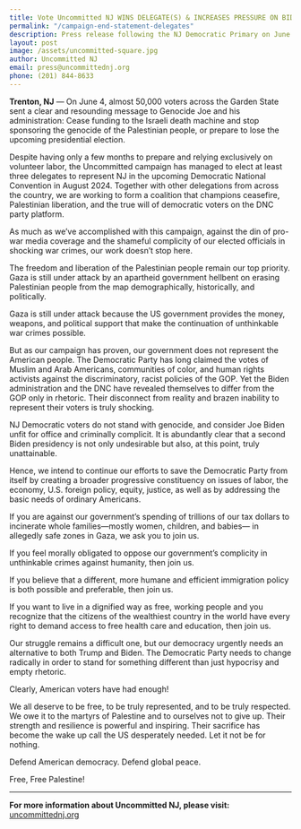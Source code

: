 ```yaml
---
title: Vote Uncommitted NJ WINS DELEGATE(S) & INCREASES PRESSURE ON BIDEN CAMPAIGN TO END THE GENOCIDE IN GAZA
permalink: "/campaign-end-statement-delegates"
description: Press release following the NJ Democratic Primary on June 4th
layout: post
image: /assets/uncommitted-square.jpg
author: Uncommitted NJ
email: press@uncommittednj.org
phone: (201) 844-8633
---
```


**Trenton, NJ** — On June 4, almost 50,000 voters across the Garden State sent a
clear and resounding message to Genocide Joe and his administration: Cease
funding to the Israeli death machine and stop sponsoring the genocide of the
Palestinian people, or prepare to lose the upcoming presidential election.

Despite having only a few months to prepare and relying exclusively on volunteer
labor, the Uncommitted campaign has managed to elect at least three delegates to
represent NJ in the upcoming Democratic National Convention in August 2024.
Together with other delegations from across the country, we are working to form
a coalition that champions ceasefire, Palestinian liberation, and the true will
of democratic voters on the DNC party platform.

As much as we’ve accomplished with this campaign, against the din of pro-war
media coverage and the shameful complicity of our  elected officials in shocking
war crimes, our work doesn’t stop here.

The freedom and liberation of the Palestinian people remain our top priority.
Gaza is still under attack by an apartheid government  hellbent on erasing
Palestinian people from the map demographically, historically, and politically.

Gaza is still under attack because the US  government provides the money,
weapons, and political support that make the continuation of unthinkable war
crimes possible.

But as our campaign has proven, our government does not represent the American
people. The Democratic Party has long claimed the votes of Muslim and Arab
Americans, communities of color, and human rights activists against the
discriminatory, racist policies of the GOP. Yet the Biden administration and the
DNC have revealed themselves to differ from the GOP only in rhetoric. Their
disconnect from reality and brazen inability to represent their voters is truly
shocking.

NJ Democratic voters do not stand with genocide, and consider Joe Biden unfit
for office and criminally complicit. It is abundantly clear that a second Biden
presidency is not only undesirable but also, at this point, truly unattainable.

Hence, we intend to continue our efforts to save the Democratic Party from
itself by creating a broader progressive constituency on issues of labor, the
economy, U.S. foreign policy, equity, justice, as well as by addressing the
basic needs of ordinary Americans.

If you are against our government’s spending of  trillions of our tax dollars to
incinerate whole families—mostly women, children, and babies— in allegedly safe
zones in Gaza, we ask you to join us.

If you feel morally obligated to oppose our government’s complicity in
unthinkable crimes against humanity, then join us.

If you believe that a different, more humane and efficient immigration policy is
both possible and preferable, then join us.

If you want to live in a dignified way as free, working people and you recognize
that the citizens of the wealthiest country in the world have every right to
demand access to free health care and education, then join us.

Our struggle remains a difficult one, but our democracy urgently needs an
alternative to both Trump and Biden. The Democratic Party needs to change
radically in order to stand for something different than just hypocrisy and
empty rhetoric.

Clearly, American voters have had enough!

We all deserve to be free, to be truly represented, and to be truly respected.
We owe it to the martyrs of Palestine and to ourselves not to give up. Their
strength and resilience is powerful and inspiring. Their sacrifice has become
the wake up call the US desperately needed. Let it not be for nothing. 

Defend American democracy. Defend global peace. 

Free, Free Palestine!

---

**For more information about Uncommitted NJ, please visit:**
[uncommittednj.org](https://uncommittednj.org)
